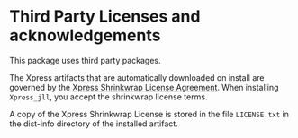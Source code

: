 # Third Party Licenses and acknowledgements

This package uses third party packages.

The Xpress artifacts that are automatically downloaded on install are governed
by the [Xpress Shrinkwrap License Agreement](https://community.fico.com/s/contentdocument/06980000002h0i5AAA).
When installing `Xpress_jll`, you accept the shrinkwrap license terms.

A copy of the Xpress Shrinkwrap License is stored in the file `LICENSE.txt` in
the dist-info directory of the installed artifact.
